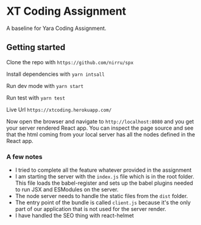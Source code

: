 # XT Coding Assignment
A baseline for Yara Coding Assignment. 

## Getting started
Clone the repo with
```https://github.com/nirru/spx```

Install dependencies with
```yarn intsall```

Run dev mode with
```yarn start```

Run test  with
```yarn test```


Live Url
```https://xtcoding.herokuapp.com/```

Now open the browser and navigate to `http://localhost:8080` and you get your server rendered React app. You can inspect the page source and see that the html coming from your local server has all the nodes defined in the React app.

### A few notes
* I tried to complete all the feature whatever provided in the assignment 
* I am starting the server with the `index.js` file which is in the root folder. This file loads the babel-register and sets up the babel plugins needed to run JSX and ESModules on the server.
* The node server needs to handle the static files from the `dist` folder.
* The entry point of the bundle is called `client.js` because it's the only part of our application that is not used for the server render.
* I have handled the SEO thing with react-helmet